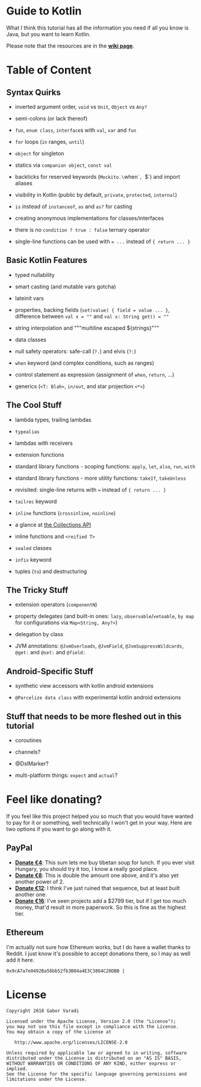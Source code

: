 # Guide to Kotlin

What I think this tutorial has all the information you need if all you know is Java, but you want to learn Kotlin.

Please note that the resources are in the [**wiki page**](https://github.com/Zhuinden/guide-to-kotlin/wiki).

# Table of Content

## Syntax Quirks

- inverted argument order, `void` vs `Unit`, `Object` vs `Any?`

- semi-colons (or lack thereof)

- `fun`, `enum class`, `interface`s with `val`, `var` and `fun`

- `for` loops (`in` ranges, `until`)

- `object` for singleton

- statics via `companion object`, `const val`

- backticks for reserved keywords (`Mockito.\`when\``, `$`) and import aliases

- visibility in Kotlin (public by default, `private`, `protected`, `internal`)

- `is` instead of `instanceof`, `as` and `as?` for casting

- creating anonymous implementations for classes/interfaces

- there is no `condition ? true : false` ternary operator

- single-line functions can be used with `= ...` instead of `{ return ... }`

## Basic Kotlin Features

- typed nullability

- smart casting (and mutable vars gotcha)

- lateinit vars

- properties, backing fields (`set(value) { field = value ... }`, difference between `val x = ""` and `val x: String get() = ""`

- string interpolation and """multiline escaped ${strings}"""

- data classes

- null safety operators: safe-call (`?.`) and elvis (`?:`)

- `when` keyword (and complex conditions, such as ranges)

- control statement as expression (assignment of `when`, `return`, ...)

- generics (`<T: Blah>`, `in/out`, and star projection `<*>`)

## The Cool Stuff

- lambda types, trailing lambdas

- `typealias`

- lambdas with receivers

- extension functions

- standard library functions - scoping functions: `apply`, `let`, `also`, `run`, `with`

- standard library functions - more utility functions: `takeIf`, `takeUnless`

- revisited: single-line returns with `=` instead of `{ return ... }`

- `tailrec` keyword

- `inline` functions (`crossinline`, `noinline`)

- a glance at [the Collections API](https://kotlinlang.org/api/latest/jvm/stdlib/kotlin.collections/index.html#functions) 

- inline functions and `<reified T>`
  
- `sealed` classes

- `infix` keyword

- tuples (`to`) and destructuring

## The Tricky Stuff

- extension operators (`componentN`)

- property delegates (and built-in ones: `lazy`, `observable`/`vetoable`, `by map` for configurations via `Map<String, Any?>`)

- delegation by class

- JVM annotations: `@JvmOverloads`, `@JvmField`, `@JvmSuppressWildcards`, `@get:` and `@set:` and `@field:`

## Android-Specific Stuff

- synthetic view accessors with kotlin android extensions

- `@Parcelize data class` with experimental kotlin android extensions

## Stuff that needs to be more fleshed out in this tutorial

- coroutines

- channels?

- @DslMarker?

- multi-platform things: `expect` and `actual`?

# Feel like donating?

If you feel like this project helped you so much that you would have wanted to pay for it or something, well technically I won't get in your way. Here are two options if you want to go along with it.

## PayPal 

* **[Donate €4](https://www.paypal.me/Zhuinden/4)**: This sum lets me buy tibetan soup for lunch. If you ever visit Hungary, you should try it too, I know a really good place.
* **[Donate €8](https://www.paypal.me/Zhuinden/8)**: This is double the amount one above, and it's also yet another power of 2.
* **[Donate €12](https://www.paypal.me/Zhuinden/12)**: I think I've just ruined that sequence, but at least built another one.
* **[Donate €16](https://www.paypal.me/Zhuinden/16)**: I've seen projects add a $2799 tier, but if I get too much money, that'd result in more paperwork. So this is fine as the highest tier.

## Ethereum

I'm actually not sure how Ethereum works, but I do have a wallet thanks to Reddit. I just know it's possible to accept donations there, so I may as well add it here.

```
0x9cA7a7e0492Ba58bb52fb3B04a4E3C3864C20DBB |
```


# License

    Copyright 2018 Gabor Varadi

    Licensed under the Apache License, Version 2.0 (the "License");
    you may not use this file except in compliance with the License.
    You may obtain a copy of the License at

       http://www.apache.org/licenses/LICENSE-2.0

    Unless required by applicable law or agreed to in writing, software
    distributed under the License is distributed on an "AS IS" BASIS,
    WITHOUT WARRANTIES OR CONDITIONS OF ANY KIND, either express or implied.
    See the License for the specific language governing permissions and
    limitations under the License.
